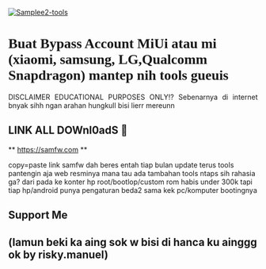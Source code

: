 <a href="https://ibb.co/LCZBLx7"><img src="https://i.ibb.co/jLrqcyX/Samplee2-tools.jpg" alt="Samplee2-tools" border="0"></a>
# <a style="font-family:cursive">Buat Bypass Account MiUi atau mi (xiaomi, samsung, LG,Qualcomm Snapdragon) mantep nih tools gueuis</a>
<p align="justify">DISCLAIMER EDUCATIONAL PURPOSES ONLY!? Sebenarnya di internet bnyak sihh ngan arahan hungkull bisi lierr mereunn 

## LINK ALL DOWnl0adS 🚀
**  https://samfw.com **

copy=paste link samfw dah beres entah tiap bulan update terus tools pantengin aja web resminya mana tau ada tambahan tools ntaps sih rahasia ga? dari pada ke konter hp root/bootlop/custom rom habis under 300k tapi tiap hp/android punya pengaturan beda2 sama kek pc/komputer bootingnya



## Support Me 
## (lamun beki ka aing sok w bisi di hanca ku ainggg ok by risky.manuel)
